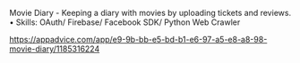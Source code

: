 Movie Diary - Keeping a diary with movies by uploading tickets and reviews.
• Skills: OAuth/ Firebase/ Facebook SDK/ Python Web Crawler

https://appadvice.com/app/e9-9b-bb-e5-bd-b1-e6-97-a5-e8-a8-98-movie-diary/1185316224
